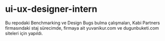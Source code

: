 # ui-ux-designer-intern

Bu repodaki Benchmarking ve Design Bugs bulma çalışmaları, Kabi Partners firmasındaki staj sürecimde, firmaya ait yuvanikur.com ve dugunbuketi.com siteleri için yapıldı.
